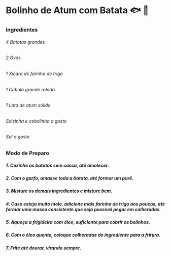 # Bolinho de Atum com Batata 🐟 🥔

### Ingredientes
###### 4 Batatas grandes
###### 2 Ovos
###### 1 Xícara de farinha de trigo
###### 1 Cebola grande ralada
###### 1 Lata de atum sólido
###### Salsinha e cebolinha a gosto
###### Sal a gosto

### Modo de Preparo

##### 1. Cozinhe as batatas sem casca, até amolecer.
##### 2. Com o garfo, amasse toda a batata, até formar um purê.
##### 3. Misture os demais ingredientes e misture bem.
##### 4. Caso esteja muito mole, adicione mais farinha de trigo aos poucos, até formar uma massa consistente que seja possível pegar em colheradas.
##### 5. Aqueça a frigideira com óleo, suficiente para cobrir os bolinhos.
##### 6. Com o óleo quente, coloque colheradas do ingrediente para a fritura.
##### 7. Frite até dourar, virando sempre.